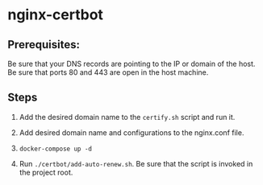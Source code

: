 # nginx-certbot

## Prerequisites:
Be sure that your DNS records are pointing to the IP or domain of the host.
Be sure that ports 80 and 443 are open in the host machine.

## Steps
1. Add the desired domain name to the `certify.sh` script and run it.

2. Add desired domain name and configurations to the nginx.conf file.

3. `docker-compose up -d`

4. Run `./certbot/add-auto-renew.sh`. Be sure that the script is invoked in the project root.
